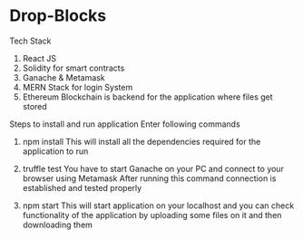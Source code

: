 # Drop-Blocks 

Tech Stack
1. React JS
2. Solidity for smart contracts
3. Ganache & Metamask
4. MERN Stack for login System
5. Ethereum Blockchain is backend for the application where files get stored




Steps to install and run application 
Enter following commands 


1. npm install 
This will install all the dependencies required for the application to run

2. truffle test
You have to start Ganache on your PC and connect to your browser using Metamask 
After running this command connection is established and tested properly 

3. npm start
This will start application on your localhost and you can check functionality of 
the application by uploading some files on it and then downloading them 

